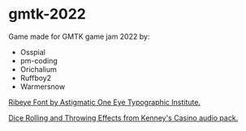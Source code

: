 # gmtk-2022

Game made for GMTK game jam 2022 by:
- Osspial
- pm-coding
- Orichalium
- Ruffboy2
- Warmersnow
  
 [Ribeye Font by Astigmatic One Eye Typographic Institute.](https://www.1001fonts.com/ribeye-font.html)

  [Dice Rolling and Throwing Effects from Kenney's Casino audio pack.](https://www.kenney.nl/assets/casino-audio)
